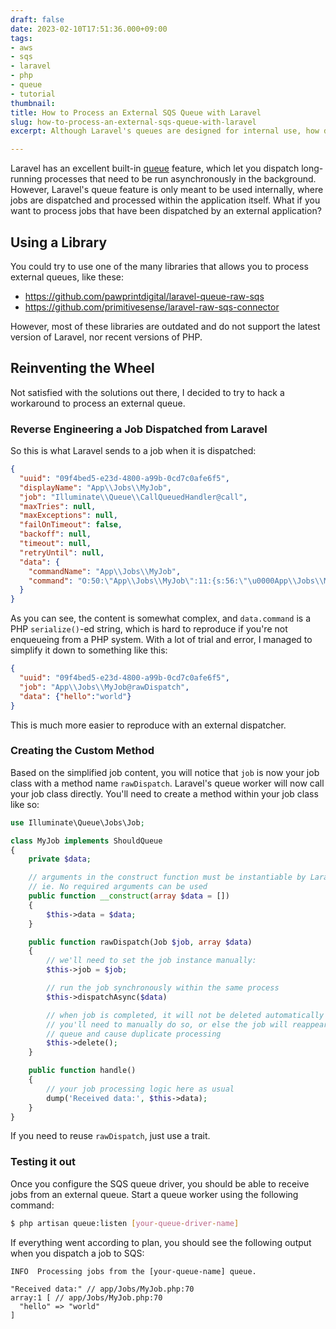 ```yaml
---
draft: false
date: 2023-02-10T17:51:36.000+09:00
tags:
- aws
- sqs
- laravel
- php
- queue
- tutorial
thumbnail:
title: How to Process an External SQS Queue with Laravel
slug: how-to-process-an-external-sqs-queue-with-laravel
excerpt: Although Laravel's queues are designed for internal use, how do you process a queue that is shared with an external system?

---
```


Laravel has an excellent built-in [queue](https://laravel.com/docs/9.x/queues) feature, which let you dispatch long-running processes that need to be run asynchronously in the background. However, Laravel's queue feature is only meant to be used internally, where jobs are dispatched and processed within the application itself. What if you want to process jobs that have been dispatched by an external application?

## Using a Library

You could try to use one of the many libraries that allows you to process external queues, like these:

- https://github.com/pawprintdigital/laravel-queue-raw-sqs
- https://github.com/primitivesense/laravel-raw-sqs-connector

However, most of these libraries are outdated and do not support the latest version of Laravel, nor recent versions of PHP.

## Reinventing the Wheel

Not satisfied with the solutions out there, I decided to try to hack a workaround to process an external queue.

### Reverse Engineering a Job Dispatched from Laravel

So this is what Laravel sends to a job when it is dispatched:

```json
{
  "uuid": "09f4bed5-e23d-4800-a99b-0cd7c0afe6f5",
  "displayName": "App\\Jobs\\MyJob",
  "job": "Illuminate\\Queue\\CallQueuedHandler@call",
  "maxTries": null,
  "maxExceptions": null,
  "failOnTimeout": false,
  "backoff": null,
  "timeout": null,
  "retryUntil": null,
  "data": {
    "commandName": "App\\Jobs\\MyJob",
    "command": "O:50:\"App\\Jobs\\MyJob\":11:{s:56:\"\u0000App\\Jobs\\MyJob\u0000data\";a:2:{i:0;s:5:\"hello\";i:1;s:6:\"world\";}s:3:\"job\";N;s:5:\"queue\";N;s:15:\"chainConnection\";N;s:10:\"chainQueue\";N;s:19:\"chainCatchCallbacks\";N;s:5:\"delay\";N;s:11:\"afterCommit\";N;s:10:\"middleware\";a:0:{}s:7:\"chained\";a:0:{}}"
  }
}
```

As you can see, the content is somewhat complex, and `data.command` is a PHP `serialize()`-ed string, which is hard to reproduce if you're not enqueueing from a PHP system. With a lot of trial and error, I managed to simplify it down to something like this:

```json
{
  "uuid": "09f4bed5-e23d-4800-a99b-0cd7c0afe6f5",
  "job": "App\\Jobs\\MyJob@rawDispatch",
  "data": {"hello":"world"}
}
```

This is much more easier to reproduce with an external dispatcher. 

### Creating the Custom Method

Based on the simplified job content, you will notice that `job` is now your job class with a method name `rawDispatch`. Laravel's queue worker will now call your job class directly. You'll need to create a method within your job class like so:

```php
use Illuminate\Queue\Jobs\Job;

class MyJob implements ShouldQueue
{
    private $data;

    // arguments in the construct function must be instantiable by Laravel
    // ie. No required arguments can be used
    public function __construct(array $data = [])
    {
        $this->data = $data;
    }

    public function rawDispatch(Job $job, array $data)
    {
        // we'll need to set the job instance manually:
        $this->job = $job;

        // run the job synchronously within the same process
        $this->dispatchAsync($data)

        // when job is completed, it will not be deleted automatically so
        // you'll need to manually do so, or else the job will reappear in the
        // queue and cause duplicate processing
        $this->delete();
    }

    public function handle()
    {
        // your job processing logic here as usual
        dump('Received data:', $this->data);
    }
}
```

If you need to reuse `rawDispatch`, just use a trait.

### Testing it out

Once you configure the SQS queue driver, you should be able to receive jobs from an external queue. Start a queue worker using the following command:

```bash
$ php artisan queue:listen [your-queue-driver-name]
```

If everything went according to plan, you should see the following output when you dispatch a job to SQS:

```
INFO  Processing jobs from the [your-queue-name] queue.

"Received data:" // app/Jobs/MyJob.php:70
array:1 [ // app/Jobs/MyJob.php:70
  "hello" => "world"
]
```

